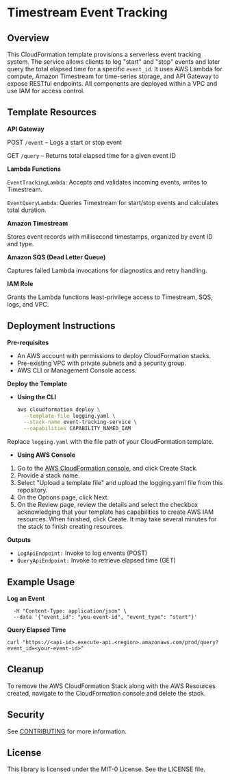 # Timestream Event Tracking

## Overview

This CloudFormation template provisions a serverless event tracking system. The service allows clients to log "start" and "stop" events and later query the total elapsed time for a specific `event_id`. It uses AWS Lambda for compute, Amazon Timestream for time-series storage, and API Gateway to expose RESTful endpoints. All components are deployed within a VPC and use IAM for access control.

## Template Resources

**API Gateway**

POST `/event` – Logs a start or stop event

GET `/query` – Returns total elapsed time for a given event ID

**Lambda Functions**

`EventTrackingLambda`: Accepts and validates incoming events, writes to Timestream.

`EventQueryLambda`: Queries Timestream for start/stop events and calculates total duration.

**Amazon Timestream**

Stores event records with millisecond timestamps, organized by event ID and type.

**Amazon SQS (Dead Letter Queue)**

Captures failed Lambda invocations for diagnostics and retry handling.

**IAM Role**

Grants the Lambda functions least-privilege access to Timestream, SQS, logs, and VPC.

## Deployment Instructions

**Pre-requisites**
- An AWS account with permissions to deploy CloudFormation stacks.
- Pre-existing VPC with private subnets and a security group.
- AWS CLI or Management Console access.

**Deploy the Template**

- **Using the CLI**

   ```bash
   aws cloudformation deploy \
     --template-file logging.yaml \
     --stack-name event-tracking-service \
     --capabilities CAPABILITY_NAMED_IAM
    ```

Replace `logging.yaml` with the file path of your CloudFormation template. 

- **Using AWS Console**

1. Go to the [AWS CloudFormation console](https://us-east-1.console.aws.amazon.com/cloudformation/home?region=us-east-1), and click Create Stack.
2. Provide a stack name.
3. Select "Upload a template file" and upload the logging.yaml file from this repository.
4. On the Options page, click Next.
5. On the Review page, review the details and select the checkbox acknowledging that your template has capabilities to create AWS IAM resources. When finished, click Create. It may take several minutes for the stack to finish creating resources.


**Outputs**

- `LogApiEndpoint:` Invoke to log envents (POST)
- `QueryApiEndpoint:` Invoke to retrieve elapsed time (GET)

## Example Usage

**Log an Event**

```curl -X POST https://<api-id>.execute-api.<region>.amazonaws.com/prod/event \
  -H "Content-Type: application/json" \
  --data '{"event_id": "you-event-id", "event_type": "start"}'
```

**Query Elapsed Time**

```
curl "https://<api-id>.execute-api.<region>.amazonaws.com/prod/query?event_id=<your-event-id>"
```

## Cleanup

To remove the AWS CloudFormation Stack along with the AWS Resources created, navigate to the CloudFormation console and delete the stack. 

## Security

See [CONTRIBUTING](CONTRIBUTING.md#security-issue-notifications) for more information.

## License

This library is licensed under the MIT-0 License. See the LICENSE file.

